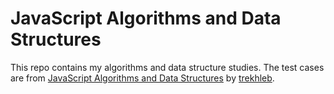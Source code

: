 # JavaScript Algorithms and Data Structures

This repo contains my algorithms and data structure studies. The test cases are from [JavaScript Algorithms and Data Structures](https://github.com/trekhleb/javascript-algorithms) by [trekhleb](https://github.com/trekhleb).

